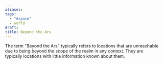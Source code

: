 ```yaml
---
aliases: 
tags:
  - "#space"
  - world
draft: 
title: Beyond the Ars
---
```

The term "Beyond the Ars" typically refers to locations that are unreachable due to being beyond the scope of the realm in any context. They are typically locations with little information known about them.